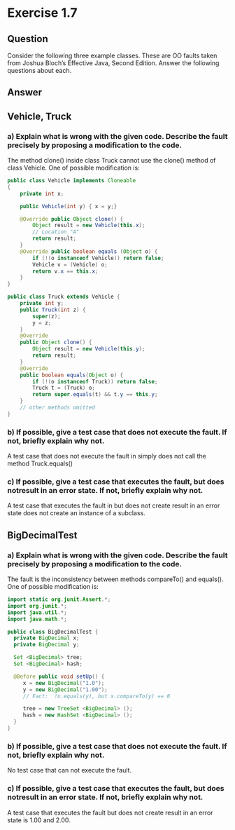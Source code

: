 # Exercise 1.7
## Question
Consider the following three example classes. These are OO faults taken from Joshua Bloch’s Effective Java, Second Edition. Answer the following questions about each.

## Answer
## Vehicle, Truck
### a) Explain what is wrong with the given code. Describe the fault precisely by proposing a modification to the code.

The method clone() inside class Truck cannot use the clone() method of class Vehicle. One of possible modification is:
```Java
public class Vehicle implements Cloneable
{
    private int x;

    public Vehicle(int y) { x = y;}

    @Override public Object clone() {
        Object result = new Vehicle(this.x);
        // Location "A"
        return result;
    }
    @Override public boolean equals (Object o) {
        if (!(o instanceof Vehicle)) return false;
        Vehicle v = (Vehicle) o;
        return v.x == this.x;
    }
}
```
```Java
public class Truck extends Vehicle {
    private int y;
    public Truck(int z) {
        super(z);
        y = z;
    }
    @Override
    public Object clone() {
        Object result = new Vehicle(this.y);
        return result;
    }
    @Override
    public boolean equals(Object o) {
        if (!(o instanceof Truck)) return false;
        Truck t = (Truck) o;
        return super.equals(t) && t.y == this.y;
    }
    // other methods omitted
}
```

### b) If possible, give a test case that does not execute the fault. If not, briefly explain why not.
A test case that does not execute the fault in simply does not call the method Truck.equals()

### c) If possible, give a test case that executes the fault, but does notresult in an error state. If not, briefly explain why not.
A test case that executes the fault in but does not create result in an error state does not create an instance of a subclass.

## BigDecimalTest
### a) Explain what is wrong with the given code. Describe the fault precisely by proposing a modification to the code.
The fault is the inconsistency between methods compareTo() and equals(). One of possible modification is:
```Java
import static org.junit.Assert.*;
import org.junit.*;
import java.util.*;
import java.math.*;

public class BigDecimalTest {
  private BigDecimal x;
  private BigDecimal y;

  Set <BigDecimal> tree;
  Set <BigDecimal> hash;

  @Before public void setUp() {
     x = new BigDecimal("1.0");
     y = new BigDecimal("1.00");
     // Fact:  !x.equals(y), but x.compareTo(y) == 0

     tree = new TreeSet <BigDecimal> ();
     hash = new HashSet <BigDecimal> ();
  }
}  
```

### b) If possible, give a test case that does not execute the fault. If not, briefly explain why not.
No test case that can not execute the fault.

### c) If possible, give a test case that executes the fault, but does notresult in an error state. If not, briefly explain why not.
A test case that executes the fault but does not create result in an error state is 1.00 and 2.00.